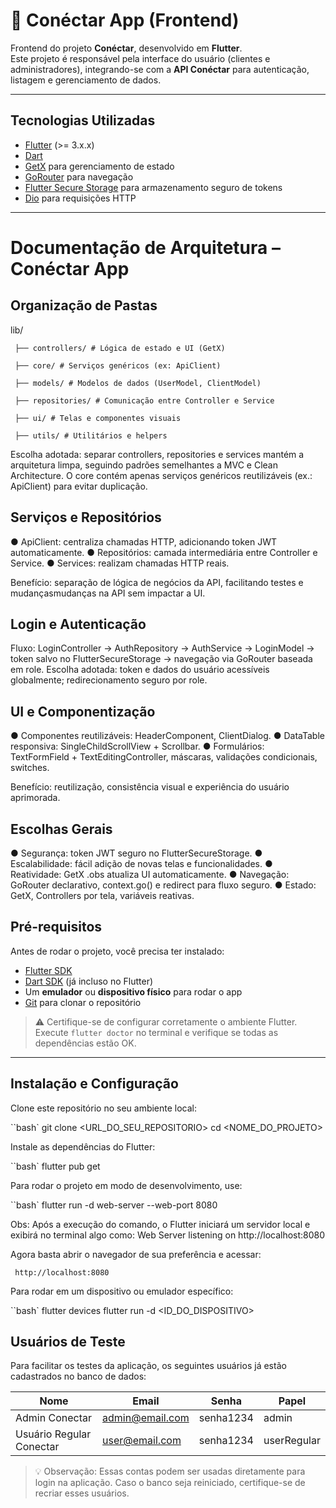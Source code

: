 # 📱 Conéctar App (Frontend)

Frontend do projeto **Conéctar**, desenvolvido em **Flutter**.  
Este projeto é responsável pela interface do usuário (clientes e administradores), integrando-se com a **API Conéctar** para autenticação, listagem e gerenciamento de dados.

---

## Tecnologias Utilizadas

- [Flutter](https://flutter.dev/) (>= 3.x.x)
- [Dart](https://dart.dev/)
- [GetX](https://pub.dev/packages/get) para gerenciamento de estado
- [GoRouter](https://pub.dev/packages/go_router) para navegação
- [Flutter Secure Storage](https://pub.dev/packages/flutter_secure_storage) para armazenamento seguro de tokens
- [Dio](https://pub.dev/packages/dio) para requisições HTTP

---

# Documentação de Arquitetura – Conéctar App

## Organização de Pastas

lib/

     ├── controllers/ # Lógica de estado e UI (GetX)

     ├── core/ # Serviços genéricos (ex: ApiClient)

     ├── models/ # Modelos de dados (UserModel, ClientModel)

     ├── repositories/ # Comunicação entre Controller e Service

     ├── ui/ # Telas e componentes visuais

     ├── utils/ # Utilitários e helpers

Escolha adotada: separar controllers, repositories e services mantém a arquitetura limpa, seguindo padrões semelhantes a MVC e Clean Architecture.
O core contém apenas serviços genéricos reutilizáveis (ex.: ApiClient) para evitar duplicação.

## Serviços e Repositórios

● ApiClient: centraliza chamadas HTTP, adicionando token JWT automaticamente.
● Repositórios: camada intermediária entre Controller e Service.
● Services: realizam chamadas HTTP reais.

Benefício: separação de lógica de negócios da API, facilitando testes e
mudançasmudanças na API sem impactar a UI.

## Login e Autenticação

Fluxo: LoginController → AuthRepository → AuthService → LoginModel →
token salvo no FlutterSecureStorage → navegação via GoRouter baseada em role.
Escolha adotada: token e dados do usuário acessíveis globalmente; redirecionamento
seguro por role.

## UI e Componentização

● Componentes reutilizáveis: HeaderComponent, ClientDialog.
● DataTable responsiva: SingleChildScrollView + Scrollbar.
● Formulários: TextFormField + TextEditingController, máscaras, validações
condicionais, switches.

Benefício: reutilização, consistência visual e experiência do usuário aprimorada.

## Escolhas Gerais

● Segurança: token JWT seguro no FlutterSecureStorage.
● Escalabilidade: fácil adição de novas telas e funcionalidades.
● Reatividade: GetX .obs atualiza UI automaticamente.
● Navegação: GoRouter declarativo, context.go() e redirect para fluxo seguro.
● Estado: GetX, Controllers por tela, variáveis reativas.

## Pré-requisitos

Antes de rodar o projeto, você precisa ter instalado:

- [Flutter SDK](https://docs.flutter.dev/get-started/install)
- [Dart SDK](https://dart.dev/get-dart) (já incluso no Flutter)
- Um **emulador** ou **dispositivo físico** para rodar o app
- [Git](https://git-scm.com/) para clonar o repositório

> ⚠️ Certifique-se de configurar corretamente o ambiente Flutter.  
> Execute `flutter doctor` no terminal e verifique se todas as dependências estão OK.

---

## Instalação e Configuração

Clone este repositório no seu ambiente local:

``bash`
git clone <URL_DO_SEU_REPOSITORIO>
cd <NOME_DO_PROJETO>

Instale as dependências do Flutter:

``bash`
flutter pub get

Para rodar o projeto em modo de desenvolvimento, use:

``bash`
flutter run -d web-server --web-port 8080

Obs:
Após a execução do comando, o Flutter iniciará um servidor local e exibirá no terminal algo como:
Web Server listening on http://localhost:8080

Agora basta abrir o navegador de sua preferência e acessar:

     http://localhost:8080

Para rodar em um dispositivo ou emulador específico:

``bash`
flutter devices
flutter run -d <ID_DO_DISPOSITIVO>

## Usuários de Teste

Para facilitar os testes da aplicação, os seguintes usuários já estão cadastrados no banco de dados:

| Nome                     | Email           | Senha     | Papel       |
| ------------------------ | --------------- | --------- | ----------- |
| Admin Conectar           | admin@email.com | senha1234 | admin       |
| Usuário Regular Conectar | user@email.com  | senha1234 | userRegular |

> 💡 Observação: Essas contas podem ser usadas diretamente para login na aplicação. Caso o banco seja reiniciado, certifique-se de recriar esses usuários.
